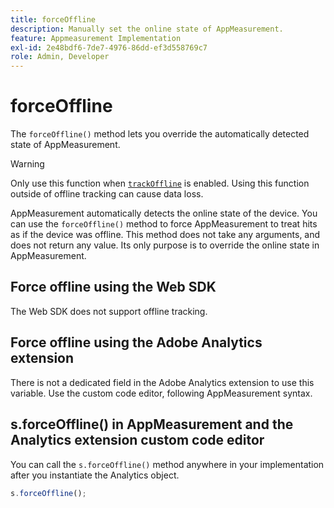 ```yaml
---
title: forceOffline
description: Manually set the online state of AppMeasurement.
feature: Appmeasurement Implementation
exl-id: 2e48bdf6-7de7-4976-86dd-ef3d558769c7
role: Admin, Developer
---
```

# forceOffline

The `forceOffline()` method lets you override the automatically detected state of AppMeasurement.

>[!WARNING]
>
>Only use this function when [`trackOffline`](../config-vars/trackoffline.md) is enabled. Using this function outside of offline tracking can cause data loss.

AppMeasurement automatically detects the online state of the device. You can use the `forceOffline()` method to force AppMeasurement to treat hits as if the device was offline. This method does not take any arguments, and does not return any value. Its only purpose is to override the online state in AppMeasurement.

## Force offline using the Web SDK

The Web SDK does not support offline tracking.

## Force offline using the Adobe Analytics extension

There is not a dedicated field in the Adobe Analytics extension to use this variable. Use the custom code editor, following AppMeasurement syntax.

## s.forceOffline() in AppMeasurement and the Analytics extension custom code editor

You can call the `s.forceOffline()` method anywhere in your implementation after you instantiate the Analytics object.

```js
s.forceOffline();
```
